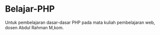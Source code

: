 # Belajar-PHP
Untuk pembelajaran dasar-dasar PHP pada mata kuliah pembelajaran web, dosen Abdul Rahman M,kom.
